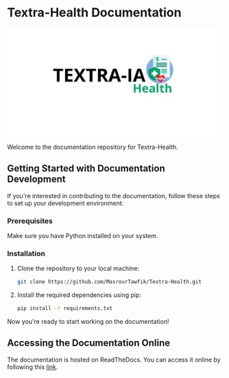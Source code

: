 # Textra-Health Documentation

![Textra Logo](https://github.com/MasrourTawfik/Textra-Health/blob/main/Documentation/Images/logo.jpeg)

Welcome to the documentation repository for Textra-Health.

## Getting Started with Documentation Development

If you're interested in contributing to the documentation, follow these steps to set up your development environment:

### Prerequisites

Make sure you have Python installed on your system.

### Installation

1. Clone the repository to your local machine:

   ```bash
   git clone https://github.com/MasrourTawfik/Textra-Health.git
   ```

2. Install the required dependencies using pip:

   ```bash
   pip install -r requirements.txt
   ```

Now you're ready to start working on the documentation!

## Accessing the Documentation Online

The documentation is hosted on ReadTheDocs. You can access it online by following this [link](https://doc1384768746.readthedocs.io/fr/latest/index.html).
